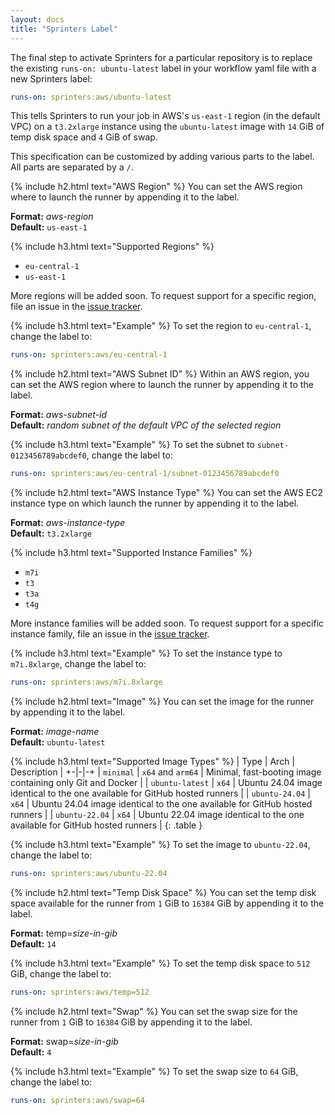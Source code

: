 ```yaml
---
layout: docs
title: "Sprinters Label"
---
```

The final step to activate Sprinters for a particular repository is to replace the existing `runs-on: ubuntu-latest` 
label in your workflow yaml file with a new Sprinters label:

```yaml
runs-on: sprinters:aws/ubuntu-latest
```

This tells Sprinters to run your job in AWS's `us-east-1` region (in the default VPC) on a `t3.2xlarge` instance using
the `ubuntu-latest` image with `14` GiB of temp disk space and `4` GiB of swap.

This specification can be customized by adding various parts to the label. All parts are separated by a `/`.

{% include h2.html text="AWS Region" %}
You can set the AWS region where to launch the runner by appending it to the label.

**Format:** _aws-region_\
**Default:** `us-east-1`

{% include h3.html text="Supported Regions" %}
- `eu-central-1`
- `us-east-1`

More regions will be added soon. To request support for a specific region, file an issue in the [issue tracker](https://github.com/sprinters-sh/sprinters/issues).

{% include h3.html text="Example" %}
To set the region to `eu-central-1`, change the label to:

```yaml
runs-on: sprinters:aws/eu-central-1
```

{% include h2.html text="AWS Subnet ID" %}
Within an AWS region, you can set the AWS region where to launch the runner by appending it to the label.

**Format:** _aws-subnet-id_\
**Default:** _random subnet of the default VPC of the selected region_

{% include h3.html text="Example" %}
To set the subnet to `subnet-0123456789abcdef0`, change the label to:

```yaml
runs-on: sprinters:aws/eu-central-1/subnet-0123456789abcdef0
```

{% include h2.html text="AWS Instance Type" %}
You can set the AWS EC2 instance type on which launch the runner by appending it to the label.

**Format:** _aws-instance-type_\
**Default:** `t3.2xlarge`

{% include h3.html text="Supported Instance Families" %}
- `m7i`
- `t3`
- `t3a`
- `t4g`

More instance families will be added soon. To request support for a specific instance family, file an issue in the [issue tracker](https://github.com/sprinters-sh/sprinters/issues).

{% include h3.html text="Example" %}
To set the instance type to `m7i.8xlarge`, change the label to:

```yaml
runs-on: sprinters:aws/m7i.8xlarge
```

{% include h2.html text="Image" %}
You can set the image for the runner by appending it to the label.

**Format:** _image-name_\
**Default:** `ubuntu-latest`

{% include h3.html text="Supported Image Types" %}
| Type | Arch | Description |
+-|-|-+
| `minimal` | `x64` and `arm64` | Minimal, fast-booting image containing only Git and Docker |
| `ubuntu-latest` | `x64` | Ubuntu 24.04 image identical to the one available for GitHub hosted runners |
| `ubuntu-24.04` | `x64` | Ubuntu 24.04 image identical to the one available for GitHub hosted runners |
| `ubuntu-22.04` | `x64` | Ubuntu 22.04 image identical to the one available for GitHub hosted runners |
{: .table }

{% include h3.html text="Example" %}
To set the image to `ubuntu-22.04`, change the label to:

```yaml
runs-on: sprinters:aws/ubuntu-22.04
```

{% include h2.html text="Temp Disk Space" %}
You can set the temp disk space available for the runner from `1` GiB to `16384` GiB by appending it to the label.

**Format:** temp=_size-in-gib_\
**Default:** `14`

{% include h3.html text="Example" %}
To set the temp disk space to `512` GiB, change the label to:

```yaml
runs-on: sprinters:aws/temp=512
```

{% include h2.html text="Swap" %}
You can set the swap size for the runner from `1` GiB to `16384` GiB by appending it to the label.

**Format:** swap=_size-in-gib_\
**Default:** `4`

{% include h3.html text="Example" %}
To set the swap size to `64` GiB, change the label to:

```yaml
runs-on: sprinters:aws/swap=64
```
